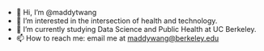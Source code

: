 - 👋 Hi, I’m @maddytwang
- 👀 I’m interested in the intersection of health and technology.
- 🌱 I’m currently studying Data Science and Public Health at UC Berkeley.
- 📫 How to reach me: email me at maddywang@berkeley.edu

<!---
maddytwang/maddytwang is a ✨ special ✨ repository because its `README.md` (this file) appears on your GitHub profile.
You can click the Preview link to take a look at your changes.
--->
